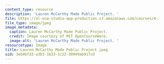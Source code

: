 ```yaml
---
content_type: resource
description: 'Lauren McCarthy Made Public Project. '
file: https://ol-ocw-studio-app-production.s3.amazonaws.com/courses/4-301-introduction-to-the-visual-arts-spring-2007/3eb4bfd3a3b316331c2230949ab917cd_LaurenMcCarthyMadePublicProject.jpeg
file_type: image/jpeg
image_metadata:
  caption: Lauren McCarthy Made Public Project.
  credit: Image courtesy of MIT OpenCourseWare.
  image-alt: 'Lauren McCarthy Made Public Project. '
resourcetype: Image
title: Lauren McCarthy Made Public Project.jpeg
uid: 3eb4bfd3-a3b3-1633-1c22-30949ab917cd
---
```

